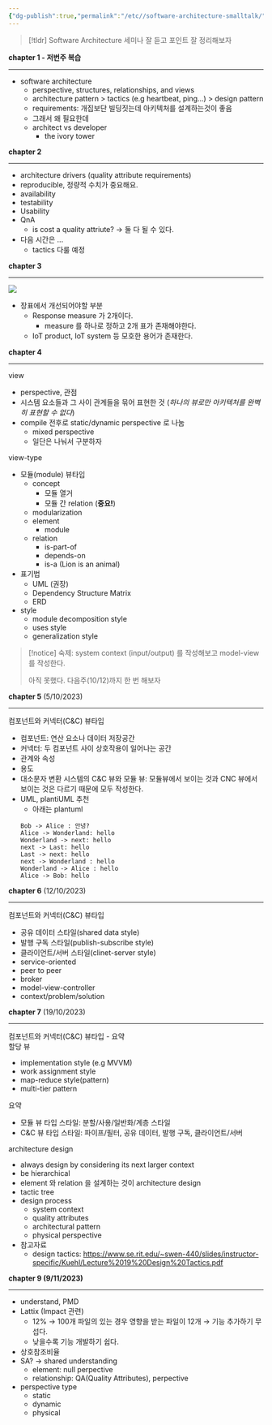 ```yaml
---
{"dg-publish":true,"permalink":"/etc//software-architecture-smalltalk/"}
---
```



> [!tldr]
> Software Architecture 세미나 잘 듣고 포인트 잘 정리해보자

**chapter 1 - 저번주 복습**

---


- software architecture
    - perspective, structures, relationships, and views
    - architecture pattern > tactics (e.g heartbeat, ping...) > design pattern
    - requirements: 개집보단 빌딩짓는데 아키텍처를 설계하는것이 좋음
    - 그래서 왜 필요한데
    - architect vs developer
        - the ivory tower

**chapter 2**

---

- architecture drivers (quality attribute requirements)
- reproducible, 정량적 수치가 중요해요.
- availability
- testability
- Usability
- QnA
    - is cost a quality attriute? &rarr; 둘 다 될 수 있다.
- 다음 시간은 ... 
    - tactics 다룰 예정

**chapter 3**


---


![](https://i.imgur.com/iv99NLE.png)
- 장표에서 개선되어야할 부분
    - Response measure 가 2개이다.
        - measure 를 하나로 정하고 2개 표가 존재해야한다.
    - IoT product, IoT system 등 모호한 용어가 존재한다.


**chapter 4**

---

view
- perspective, 관점
- 시스템 요소들과 그 사이 관계들을 묶어 표현한 것 (*하나의 뷰로만 아키텍처를 완벽히 표현할 수 없다*)
- compile 전후로 static/dynamic perspective 로 나눔
    - mixed perspective
    - 일단은 나눠서 구분하자


view-type
- 모듈(module) 뷰타입
    - concept
        - 모듈 열거
        - 모듈 간 relation (**중요!**)
    - modularization
    - element
        - module
    - relation
        - is-part-of
        - depends-on
        - is-a (Lion is an animal)
- 표기법
    - UML (권장)
    - Dependency Structure Matrix
    - ERD
- style
    - module decomposition style
    - uses style
    - generalization style

> [!notice]
> 숙제: system context (input/output) 를 작성해보고 model-view 를 작성한다.
> 
> 아직 못했다. 다음주(10/12)까지 한 번 해보자


**chapter 5** (5/10/2023)

---

컴포넌트와 커넥터(C&C) 뷰타입
- 컴포넌트: 연산 요소나 데이터 저장공간
- 커넥터: 두 컴포넌트 사이 상호작용이 일어나는 공간
- 관계와 속성
- 용도
- 대소문자 변환 시스템의 C&C 뷰와 모듈 뷰: 모듈뷰에서 보이는 것과 CNC 뷰에서 보이는 것은 다르기 때문에 모두 작성한다.
- UML, plantiUML 추천
    - 아래는 plantuml
    ```plantuml
    Bob -> Alice : 안녕?
    Alice -> Wonderland: hello
    Wonderland -> next: hello
    next -> Last: hello
    Last -> next: hello
    next -> Wonderland : hello
    Wonderland -> Alice : hello
    Alice -> Bob: hello
    ```

**chapter 6** (12/10/2023)

---

컴포넌트와 커넥터(C&C) 뷰타입
- 공유 데이터 스타일(shared data style)
- 발행 구독 스타일(publish-subscribe style)
- 클라이언트/서버 스타일(clinet-server style)
- service-oriented
- peer to peer
- broker
- model-view-controller
- context/problem/solution


**chapter 7** (19/10/2023)

---

컴포넌트와 커넥터(C&C) 뷰타입 - 요약 \
할당 뷰
- implementation style (e.g MVVM)
- work assignment style
- map-reduce style(pattern)
- multi-tier pattern 

요약
- 모듈 뷰 타입 스타일: 분할/사용/일반화/계층 스타일
- C&C 뷰 타입 스타일: 파이프/필터, 공유 데이터, 발행 구독, 클라이언트/서버

architecture design
- always design by considering its next larger context
- be hierarchical
- element 와 relation 을 설계하는 것이 architecture design
- tactic tree
- design process
    - system context
    - quality attributes
    - architectural pattern
    - physical perspective
- 참고자료
    - design tactics: https://www.se.rit.edu/~swen-440/slides/instructor-specific/Kuehl/Lecture%2019%20Design%20Tactics.pdf


**chapter 9 (9/11/2023)**

---

- understand, PMD
- Lattix (Impact 관련)
  - 12% → 100개 파일의 있는 경우 영향을 받는 파일이 12개 → 기능 추가하기 무섭다.
  - 낮을수록 기능 개발하기 쉽다.
- 상호참조비율
- SA? → shared understanding
  - element: null perpective
  - relationship: QA(Quality Attributes), perpective
- perspective type
  - static
  - dynamic
  - physical